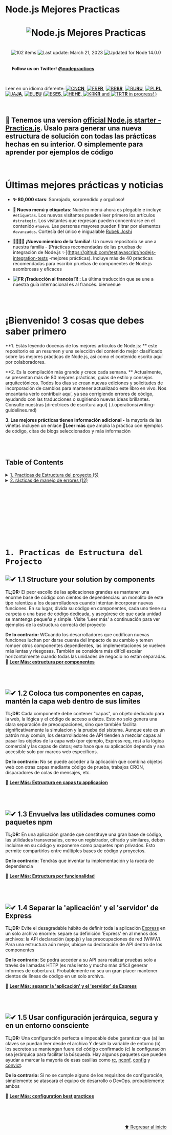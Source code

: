 [✔]: assets/images/checkbox-small-blue.png

# Node.js Mejores Practicas

<h1 align="center">
  <img src="assets/images/banner-2.jpg" alt="Node.js Mejores Practicas"/>
</h1>

<br/>

<div align="center">
  <img src="https://img.shields.io/badge/⚙%20Item%20count%20-%20102%20Best%20Practices-blue.svg" alt="102 items"/> <img id="last-update-badge" src="https://img.shields.io/badge/%F0%9F%93%85%20Last%20update%20-%20March%2021%2C%202023-green.svg" alt="Last update: March 21, 2023" /> <img src="https://img.shields.io/badge/ %E2%9C%94%20Updated%20For%20Version%20-%20Node%2014.0.0-brightgreen.svg" alt="Updated for Node 14.0.0"/>
</div>

<br/>

[<img src="assets/images/twitter.svg" width="16" height="16" alt="" />](https://twitter.com/nodepractices/) **Follow us on Twitter!** [**@nodepractices**](https://twitter.com/nodepractices/)

<br/>

Leer en un idioma diferente: [![CN](./assets/flags/CN.png)**CN**](./README.chinese.md), [![FR](./assets/flags/FR.png)**FR**](./README.french.md), [![BR](./assets/flags/BR.png)**BR**](./README.brazilian-portuguese.md), [![RU](./assets/flags/RU.png)**RU**](./README.russian.md), [![PL](./assets/flags/PL.png)**PL**](./README.polish.md), [![JA](./assets/flags/JA.png)**JA**](./README.japanese.md), [![EU](./assets/flags/EU.png)**EU**](./README.basque.md) [(![ES](./assets/flags/ES.png)**ES**, ![HE](./assets/flags/HE.png)**HE**, ![KR](./assets/flags/KR.png)**KR** and ![TR](./assets/flags/TR.png)**TR** in progress! )](#translations)

<br/>

## 🚀 Tenemos una version [official Node.js starter - Practica.js](https://github.com/practicajs/practica). Úsalo para generar una nueva estructura de solución con todas las prácticas hechas en su interior. O simplemente para aprender por ejemplos de código

<br/>

# Últimas mejores prácticas y noticias

- **✨ 80,000 stars**: Sonrojado, sorprendido y orgulloso!

- **🔖 Nuevo menú y etiquetas**: Nuestro menú ahora es plegable e incluye `#etiquetas`. Los nuevos visitantes pueden leer primero los artículos `#strategic`. Los visitantes que regresan pueden concentrarse en el contenido `#nuevo`. Las personas mayores pueden filtrar por elementos `#avanzados`. Cortesía del único e inigualable [Rubek Joshi](https://github.com/rubek-joshi)

- **👨‍👩‍👧‍👦 ¡Nuevo miembro de la familia!**: Un nuevo repositorio se une a nuestra familia - [Prácticas recomendadas de las pruebas de integración de Node.js ✨](https://github.com/testjavascript/nodejs-integration-tests -mejores prácticas). Incluye más de 40 prácticas recomendadas para escribir pruebas de componentes de Node.js asombrosas y eficaces

- **![FR](./assets/flags/FR.png) ¡Traducción al francés!1! :** La última traducción que se une a nuestra guía internacional es al francés. bienvenue

<br/><br/>

# ¡Bienvenido! 3 cosas que debes saber primero

**1. Estás leyendo docenas de los mejores artículos de Node.js: ** este repositorio es un resumen y una selección del contenido mejor clasificado sobre las mejores prácticas de Node.js, así como el contenido escrito aquí por colaboradores.

**2. Es la compilación más grande y crece cada semana. ** Actualmente, se presentan más de 80 mejores prácticas, guías de estilo y consejos arquitectónicos. Todos los días se crean nuevas ediciones y solicitudes de incorporación de cambios para mantener actualizado este libro en vivo. Nos encantaría verlo contribuir aquí, ya sea corrigiendo errores de código, ayudando con las traducciones o sugiriendo nuevas ideas brillantes. Consulte nuestras [directrices de escritura aquí] (./.operations/writing-guidelines.md)

**3. Las mejores prácticas tienen información adicional -** la mayoría de las viñetas incluyen un enlace **🔗Leer más** que amplía la práctica con ejemplos de código, citas de blogs seleccionados y más información

<br/><br/>


## Table of Contents

<details>
  <summary>
    <a href="#1-project-structure-practices">1. Practicas de Estructura del proyecto (5)</a>
  </summary>

&emsp;&emsp;[1.1 Estructura tu solucion por componentes`#strategic`](#-11-structure-your-solution-by-components)</br>
&emsp;&emsp;[1.2 Coloque tus componentes en capas, mantenga la capa web dentro de sus límites `#strategic`](#-12-layer-your-components-keep-the-web-layer-within-its-boundaries)</br>
&emsp;&emsp;[1.3 Envurelve las utilidades comunes como paquetes npm](#-13-wrap-common-utilities-as-npm-packages)</br>
&emsp;&emsp;[1.4 Separar la 'aplicación' y el 'servidor' de Express](#-14-separate-express-app-and-server)</br>
&emsp;&emsp;[1.5 Usar configuración jerárquica, segura y en un entorno consciente `#modified-recently`](#-15-use-environment-aware-secure-and-hierarchical-config)</br>

</details>

<details>
  <summary>
    <a href="#2-error-handling-practices">2. rácticas de manejo de errores (12)</a>
  </summary>

&emsp;&emsp;[2.1 Usar Async-Await o promesas para el manejo de errores asíncronos ](#-21-use-async-await-or-promises-for-async-error-handling)</br>
&emsp;&emsp;[2.2 sar solo el objeto de error incorporado `#strategic`](#-22-use-only-the-built-in-error-object)</br>
&emsp;&emsp;[2.3 Distinguir entre errores operativos y de programador `#strategic`](#-23-distinguish-operational-vs-programmer-errors)</br>
&emsp;&emsp;[2.4 Manejar errores de forma centralizada, no dentro de un middleware `#strategic`](#-24-handle-errors-centrally-not-within-a-middleware)</br>
&emsp;&emsp;[2.5 Documentar errores de API usando Swagger o GraphQL `#modified-recently`](#-25-document-api-errors-using-swagger-or-graphql)</br>
&emsp;&emsp;[2.6 Salir del proceso con gracia cuando un extraño llega a la ciudad `#strategic`](#-26-exit-the-process-gracefully-when-a-stranger-comes-to-town)</br>
&emsp;&emsp;[2.7 Usar un registrador maduro para aumentar la visibilidad de errores ](#-27-use-a-mature-logger-to-increase-error-visibility)</br>
&emsp;&emsp;[2.8 Pruebe los flujos de error usando su marco de prueba favorito ](#-28-test-error-flows-using-your-favorite-test-framework)</br>
&emsp;&emsp;[2.9 Descubrir errores y tiempo de inactividad con productos de APM](#-29-discover-errors-and-downtime-using-apm-products)</br>
&emsp;&emsp;[2.10 Detectar rechazos de promesas no gestionados `#modified-recently`](#-210-catch-unhandled-promise-rejections)</br>
&emsp;&emsp;[2.11 Fallo-rapido, validar argumentos usando una biblioteca dedicada](#-211-fail-fast-validate-arguments-using-a-dedicated-library)</br>
&emsp;&emsp;[2.12 Siempre espere las promesas antes de regresar para evitar un seguimiento de pila parcial `#new`](#-212-always-await-promises-before-returning-to-avoid-a-partial-stacktrace)</br>

</details>


<br/><br/>
<br/><br/>
<br/><br/>



<br/><br/>
# `1. Practicas de Estructura del Projecto `

## ![✔] 1.1 Structure your solution by components

**TL;DR:** El peor escollo de las aplicaciones grandes es mantener una enorme base de código con cientos de dependencias: un monolito de este tipo ralentiza a los desarrolladores cuando intentan incorporar nuevas funciones. En su lugar, divida su código en componentes, cada uno tiene su carpeta o una base de código dedicada, y asegúrese de que cada unidad se mantenga pequeña y simple. Visite 'Leer más' a continuación para ver ejemplos de la estructura correcta del proyecto

**De lo contrario:** WCuando los desarrolladores que codifican nuevas funciones luchan por darse cuenta del impacto de su cambio y temen romper otros componentes dependientes, las implementaciones se vuelven más lentas y riesgosas. También se considera más difícil escalar horizontalmente cuando todas las unidades de negocio no están separadas.
🔗 [**Leer Más: estructura por componentes**](./sections/projectstructre/breakintcomponents.md)

<br/><br/>

## ![✔] 1.2 Coloca tus componentes en capas, mantén la capa web dentro de sus límites

**TL;DR:** Cada componente debe contener "capas", un objeto dedicado para la web, la lógica y el código de acceso a datos. Esto no solo genera una clara separación de preocupaciones, sino que también facilita significativamente la simulacion y la prueba del sistema. Aunque este es un patrón muy común, los desarrolladores de API tienden a mezclar capas al pasar los objetos de la capa web (por ejemplo, Express req, res) a la lógica comercial y las capas de datos; esto hace que su aplicación dependa y sea accesible solo por marcos web específicos.

**De lo contrario:** No se puede acceder a la aplicación que combina objetos web con otras capas mediante código de prueba, trabajos CRON, disparadores de colas de mensajes, etc.

🔗 [**Leer Más: Estructura en capas tu applicacion**](./sections/projectstructre/createlayers.md)

<br/><br/>

## ![✔] 1.3 Envuelva las utilidades comunes como paquetes npm

**TL;DR:** En una aplicación grande que constituye una gran base de código, las utilidades transversales, como un registrador, cifrado y similares, deben incluirse en su código y exponerse como paquetes npm privados. Esto permite compartirlos entre múltiples bases de código y proyectos.

**De lo contrario:** Tendrás que inventar tu implementación y la rueda de dependencia

🔗 [**Leer Más: Estructura por funcionalidad**](./sections/projectstructre/wraputilities.md)

<br/><br/>

## ![✔] 1.4 Separar la 'aplicación' y el 'servidor' de Express

**TL;DR:** Evite el desagradable hábito de definir toda la aplicación [Express](https://expressjs.com/) en un solo archivo enorme: separe su definición 'Express' en al menos dos archivos: la API declaración (app.js) y las preocupaciones de red (WWW). Para una estructura aún mejor, ubique su declaración de API dentro de los componentes

**De lo contrario:** Se podrá acceder a su API para realizar pruebas solo a través de llamadas HTTP (es más lento y mucho más difícil generar informes de cobertura). Probablemente no sea un gran placer mantener cientos de líneas de código en un solo archivo.

🔗 [**Leer Más: separar la 'aplicación' y el 'servidor' de Express**](./sections/projectstructre/separateexpress.md)

<br/><br/>

## ![✔] 1.5 Usar configuración jerárquica, segura y en un entorno consciente

**TL;DR:** Una configuración perfecta e impecable debe garantizar que (a) las claves se puedan leer desde el archivo Y desde la variable de entorno (b) los secretos se mantengan fuera del código confirmado (c) la configuración sea jerárquica para facilitar la búsqueda. Hay algunos paquetes que pueden ayudar a marcar la mayoría de esas casillas como [rc](https://www.npmjs.com/package/rc), [nconf](https://www.npmjs.com/package/nconf ), [config](https://www.npmjs.com/package/config) y [convict](https://www.npmjs.com/package/convict).

**De lo contrario:** Si no se cumple alguno de los requisitos de configuración, simplemente se atascará el equipo de desarrollo o DevOps. probablemente ambos

🔗 [**Leer Más: configuration best practices**](./sections/projectstructre/configguide.md)

<br/><br/><br/>
<p align="right"><a href="#table-of-contents">⬆ Regresar al inicio</a></p>
